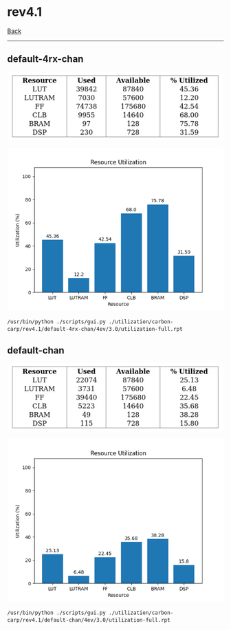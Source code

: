 # rev4.1

[Back](<../carbon-carp.md>)

---

## default-4rx-chan

<p align="center">
	<img src="../../../../images/carbon-carp/rev4.1/default-4rx-chan/4ev/3.0/table.jpg" />
</p>

<p align="center">
	<img src="../../../../images/carbon-carp/rev4.1/default-4rx-chan/4ev/3.0/graph.png" />
</p>

`/usr/bin/python ./scripts/gui.py ./utilization/carbon-carp/rev4.1/default-4rx-chan/4ev/3.0/utilization-full.rpt`

## default-chan

<p align="center">
	<img src="../../../../images/carbon-carp/rev4.1/default-chan/4ev/3.0/table.jpg" />
</p>

<p align="center">
	<img src="../../../../images/carbon-carp/rev4.1/default-chan/4ev/3.0/graph.png" />
</p>

`/usr/bin/python ./scripts/gui.py ./utilization/carbon-carp/rev4.1/default-chan/4ev/3.0/utilization-full.rpt`


